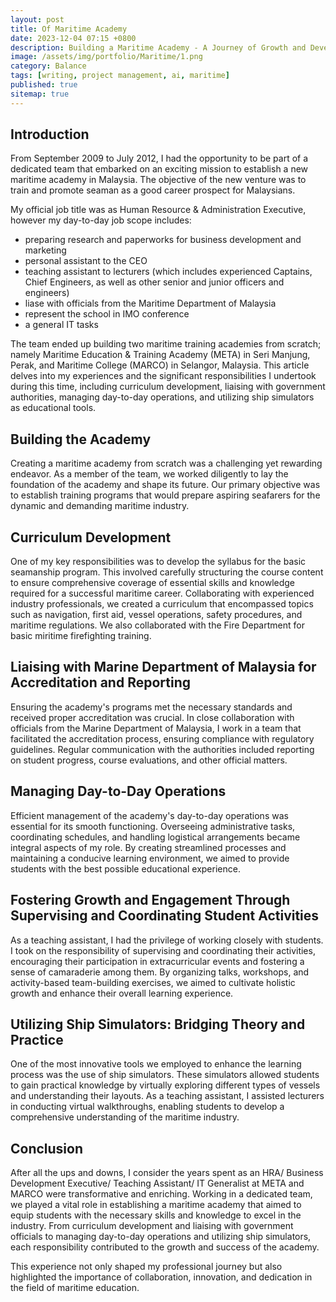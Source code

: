 ```yaml
---
layout: post
title: Of Maritime Academy
date: 2023-12-04 07:15 +0800
description: Building a Maritime Academy - A Journey of Growth and Development
image: /assets/img/portfolio/Maritime/1.png
category: Balance
tags: [writing, project management, ai, maritime]
published: true
sitemap: true
---
```



## Introduction

From September 2009 to July 2012, I had the opportunity to be part of a dedicated team that embarked on an exciting mission to establish a new maritime academy in Malaysia. The objective of the new venture was to train and promote seaman as a good career prospect for Malaysians. 

My official job title was as Human Resource & Administration Executive, however my day-to-day job scope includes:

- preparing research and paperworks for business development and marketing
- personal assistant to the CEO
- teaching assistant to lecturers (which includes experienced Captains, Chief Engineers, as well as other senior and junior officers and engineers)
- liase with officials from the Maritime Department of Malaysia
- represent the school in IMO conference
- a general IT tasks

The team ended up building two maritime training academies from scratch; namely Maritime Education & Training Academy (META) in Seri Manjung, Perak, and Maritime College (MARCO) in Selangor, Malaysia. This article delves into my experiences and the significant responsibilities I undertook during this time, including curriculum development, liaising with government authorities, managing day-to-day operations, and utilizing ship simulators as educational tools.

## Building the Academy

Creating a maritime academy from scratch was a challenging yet rewarding endeavor. As a member of the team, we worked diligently to lay the foundation of the academy and shape its future. Our primary objective was to establish training programs that would prepare aspiring seafarers for the dynamic and demanding maritime industry.

## Curriculum Development

One of my key responsibilities was to develop the syllabus for the basic seamanship program. This involved carefully structuring the course content to ensure comprehensive coverage of essential skills and knowledge required for a successful maritime career. Collaborating with experienced industry professionals, we created a curriculum that encompassed topics such as navigation, first aid, vessel operations, safety procedures, and maritime regulations. We also collaborated with the Fire Department for basic miritime firefighting training.

## Liaising with Marine Department of Malaysia for Accreditation and Reporting

Ensuring the academy's programs met the necessary standards and received proper accreditation was crucial. In close collaboration with officials from the Marine Department of Malaysia, I work in a team that facilitated the accreditation process, ensuring compliance with regulatory guidelines. Regular communication with the authorities included reporting on student progress, course evaluations, and other official matters.

## Managing Day-to-Day Operations

Efficient management of the academy's day-to-day operations was essential for its smooth functioning. Overseeing administrative tasks, coordinating schedules, and handling logistical arrangements became integral aspects of my role. By creating streamlined processes and maintaining a conducive learning environment, we aimed to provide students with the best possible educational experience.

## Fostering Growth and Engagement Through Supervising and Coordinating Student Activities

As a teaching assistant, I had the privilege of working closely with students. I took on the responsibility of supervising and coordinating their activities, encouraging their participation in extracurricular events and fostering a sense of camaraderie among them. By organizing talks, workshops, and activity-based team-building exercises, we aimed to cultivate holistic growth and enhance their overall learning experience.

## Utilizing Ship Simulators: Bridging Theory and Practice

One of the most innovative tools we employed to enhance the learning process was the use of ship simulators. These simulators allowed students to gain practical knowledge by virtually exploring different types of vessels and understanding their layouts. As a teaching assistant, I assisted lecturers in conducting virtual walkthroughs, enabling students to develop a comprehensive understanding of the maritime industry.

## Conclusion

After all the ups and downs, I consider the years spent as an HRA/ Business Development Executive/ Teaching Assistant/ IT Generalist at META and MARCO were transformative and enriching. Working in a dedicated team, we played a vital role in establishing a maritime academy that aimed to equip students with the necessary skills and knowledge to excel in the industry. From curriculum development and liaising with government officials to managing day-to-day operations and utilizing ship simulators, each responsibility contributed to the growth and success of the academy. 

This experience not only shaped my professional journey but also highlighted the importance of collaboration, innovation, and dedication in the field of maritime education.
